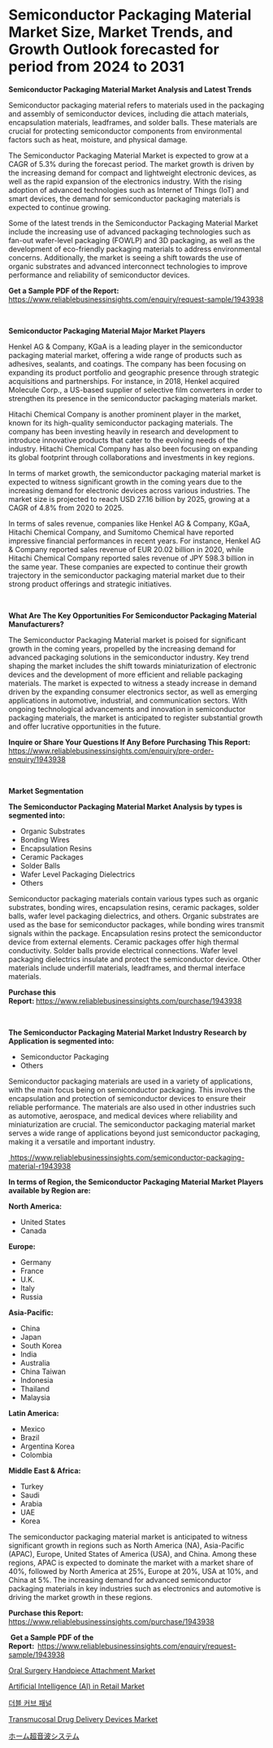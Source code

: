 <p><h1>Semiconductor Packaging Material Market Size, Market Trends, and Growth Outlook forecasted for period from 2024 to 2031</h1></p><p><strong>Semiconductor Packaging Material Market Analysis and Latest Trends</strong></p>
<p><p>Semiconductor packaging material refers to materials used in the packaging and assembly of semiconductor devices, including die attach materials, encapsulation materials, leadframes, and solder balls. These materials are crucial for protecting semiconductor components from environmental factors such as heat, moisture, and physical damage.</p><p>The Semiconductor Packaging Material Market is expected to grow at a CAGR of 5.3% during the forecast period. The market growth is driven by the increasing demand for compact and lightweight electronic devices, as well as the rapid expansion of the electronics industry. With the rising adoption of advanced technologies such as Internet of Things (IoT) and smart devices, the demand for semiconductor packaging materials is expected to continue growing.</p><p>Some of the latest trends in the Semiconductor Packaging Material Market include the increasing use of advanced packaging technologies such as fan-out wafer-level packaging (FOWLP) and 3D packaging, as well as the development of eco-friendly packaging materials to address environmental concerns. Additionally, the market is seeing a shift towards the use of organic substrates and advanced interconnect technologies to improve performance and reliability of semiconductor devices.</p></p>
<p><strong>Get a Sample PDF of the Report:&nbsp;</strong> <a href="https://www.reliablebusinessinsights.com/enquiry/request-sample/1943938">https://www.reliablebusinessinsights.com/enquiry/request-sample/1943938</a></p>
<p>&nbsp;</p>
<p><strong>Semiconductor Packaging Material Major Market Players</strong></p>
<p><p>Henkel AG & Company, KGaA is a leading player in the semiconductor packaging material market, offering a wide range of products such as adhesives, sealants, and coatings. The company has been focusing on expanding its product portfolio and geographic presence through strategic acquisitions and partnerships. For instance, in 2018, Henkel acquired Molecule Corp., a US-based supplier of selective film converters in order to strengthen its presence in the semiconductor packaging materials market.</p><p>Hitachi Chemical Company is another prominent player in the market, known for its high-quality semiconductor packaging materials. The company has been investing heavily in research and development to introduce innovative products that cater to the evolving needs of the industry. Hitachi Chemical Company has also been focusing on expanding its global footprint through collaborations and investments in key regions.</p><p>In terms of market growth, the semiconductor packaging material market is expected to witness significant growth in the coming years due to the increasing demand for electronic devices across various industries. The market size is projected to reach USD 27.16 billion by 2025, growing at a CAGR of 4.8% from 2020 to 2025.</p><p>In terms of sales revenue, companies like Henkel AG & Company, KGaA, Hitachi Chemical Company, and Sumitomo Chemical have reported impressive financial performances in recent years. For instance, Henkel AG & Company reported sales revenue of EUR 20.02 billion in 2020, while Hitachi Chemical Company reported sales revenue of JPY 598.3 billion in the same year. These companies are expected to continue their growth trajectory in the semiconductor packaging material market due to their strong product offerings and strategic initiatives.</p></p>
<p>&nbsp;</p>
<p><strong>What Are The Key Opportunities For Semiconductor Packaging Material Manufacturers?</strong></p>
<p><p>The Semiconductor Packaging Material market is poised for significant growth in the coming years, propelled by the increasing demand for advanced packaging solutions in the semiconductor industry. Key trend shaping the market includes the shift towards miniaturization of electronic devices and the development of more efficient and reliable packaging materials. The market is expected to witness a steady increase in demand driven by the expanding consumer electronics sector, as well as emerging applications in automotive, industrial, and communication sectors. With ongoing technological advancements and innovation in semiconductor packaging materials, the market is anticipated to register substantial growth and offer lucrative opportunities in the future.</p></p>
<p><strong>Inquire or Share Your Questions If Any Before Purchasing This Report:</strong> <a href="https://www.reliablebusinessinsights.com/enquiry/pre-order-enquiry/1943938">https://www.reliablebusinessinsights.com/enquiry/pre-order-enquiry/1943938</a></p>
<p>&nbsp;</p>
<p><strong>Market Segmentation</strong></p>
<p><strong>The Semiconductor Packaging Material Market Analysis by types is segmented into:</strong></p>
<p><ul><li>Organic Substrates</li><li>Bonding Wires</li><li>Encapsulation Resins</li><li>Ceramic Packages</li><li>Solder Balls</li><li>Wafer Level Packaging Dielectrics</li><li>Others</li></ul></p>
<p><p>Semiconductor packaging materials contain various types such as organic substrates, bonding wires, encapsulation resins, ceramic packages, solder balls, wafer level packaging dielectrics, and others. Organic substrates are used as the base for semiconductor packages, while bonding wires transmit signals within the package. Encapsulation resins protect the semiconductor device from external elements. Ceramic packages offer high thermal conductivity. Solder balls provide electrical connections. Wafer level packaging dielectrics insulate and protect the semiconductor device. Other materials include underfill materials, leadframes, and thermal interface materials.</p></p>
<p><strong>Purchase this Report:&nbsp;</strong><a href="https://www.reliablebusinessinsights.com/purchase/1943938">https://www.reliablebusinessinsights.com/purchase/1943938</a></p>
<p>&nbsp;</p>
<p><strong>The Semiconductor Packaging Material Market Industry Research by Application is segmented into:</strong></p>
<p><ul><li>Semiconductor Packaging</li><li>Others</li></ul></p>
<p><p>Semiconductor packaging materials are used in a variety of applications, with the main focus being on semiconductor packaging. This involves the encapsulation and protection of semiconductor devices to ensure their reliable performance. The materials are also used in other industries such as automotive, aerospace, and medical devices where reliability and miniaturization are crucial. The semiconductor packaging material market serves a wide range of applications beyond just semiconductor packaging, making it a versatile and important industry.</p></p>
<p><a href="https://www.reliablebusinessinsights.com/semiconductor-packaging-material-r1943938">&nbsp;https://www.reliablebusinessinsights.com/semiconductor-packaging-material-r1943938</a></p>
<p><strong>In terms of Region, the Semiconductor Packaging Material Market Players available by Region are:</strong></p>
<p>
    <p> <strong> North America: </strong>
        <ul>
            <li>United States</li>
            <li>Canada</li>
        </ul>
        </p> 
    <p> <strong> Europe: </strong>
        <ul>
            <li>Germany</li>
            <li>France</li>
            <li>U.K.</li>
            <li>Italy</li>
            <li>Russia</li>
        </ul>
        </p> 
    <p> <strong> Asia-Pacific: </strong>
        <ul>
            <li>China</li>
            <li>Japan</li>
            <li>South Korea</li>
            <li>India</li>
            <li>Australia</li>
            <li>China Taiwan</li>
            <li>Indonesia</li>
            <li>Thailand</li>
            <li>Malaysia</li>
        </ul>
        </p> 
    <p> <strong> Latin America: </strong>
        <ul>
            <li>Mexico</li>
            <li>Brazil</li>
            <li>Argentina Korea</li>
            <li>Colombia</li>
        </ul>
        </p> 
    <p> <strong> Middle East & Africa: </strong>
        <ul>
            <li>Turkey</li>
            <li>Saudi</li>
            <li>Arabia</li>
            <li>UAE</li>
            <li>Korea</li>
        </ul>
    </p>
    </p>
<p><p>The semiconductor packaging material market is anticipated to witness significant growth in regions such as North America (NA), Asia-Pacific (APAC), Europe, United States of America (USA), and China. Among these regions, APAC is expected to dominate the market with a market share of 40%, followed by North America at 25%, Europe at 20%, USA at 10%, and China at 5%. The increasing demand for advanced semiconductor packaging materials in key industries such as electronics and automotive is driving the market growth in these regions.</p></p>
<p><strong>Purchase this Report: </strong><a href="https://www.reliablebusinessinsights.com/purchase/1943938">https://www.reliablebusinessinsights.com/purchase/1943938</a></p>
<p>&nbsp;<strong>Get a Sample PDF of the Report:&nbsp;&nbsp;</strong><a href="https://www.reliablebusinessinsights.com/enquiry/request-sample/1943938">https://www.reliablebusinessinsights.com/enquiry/request-sample/1943938</a></p>
<p><strong></strong></p>
<p><p><a href="https://www.linkedin.com/pulse/global-oral-surgery-handpiece-attachment-market-sector-types-i2ndc?trackingId=Dgr0PI99HX%2FsyZZACY2%2BeQ%3D%3D">Oral Surgery Handpiece Attachment Market</a></p><p><a href="https://github.com/nicoletavirag/Market-Research-Report-List-4/blob/main/artificial-intelligence-ai-in-retail-market.md">Artificial Intelligence (AI) in Retail Market</a></p><p><a href="https://medium.com/@wilsonurcotte667s/%EC%9D%B4%EC%A4%91-%EA%B3%A1%EC%84%A0-%ED%8C%A8%EB%84%90-%EC%8B%9C%EC%9E%A5-%EA%B7%9C%EB%AA%A8-%EC%8B%9C%EC%9E%A5-%EC%A0%84%EB%A7%9D-%EB%B0%8F-%EC%8B%9C%EC%9E%A5-%EC%98%88%EC%B8%A1-2024%EB%85%84%EB%B6%80%ED%84%B0-2031%EB%85%84%EA%B9%8C%EC%A7%80-dea346c9c712">더블 커브 패널</a></p><p><a href="https://www.linkedin.com/pulse/transmucosal-drug-delivery-devices-industry-analysis-qydfc?trackingId=2FjSG%2BajRp36SodQP%2FJtFg%3D%3D">Transmucosal Drug Delivery Devices Market</a></p><p><a href="https://medium.com/@wrandallmelody24/%E3%83%9B%E3%83%BC%E3%83%A0%E8%B6%85%E9%9F%B3%E6%B3%A2%E3%82%B7%E3%82%B9%E3%83%86%E3%83%A0%E5%B8%82%E5%A0%B4%E8%A6%8F%E6%A8%A1-%E5%B8%82%E5%A0%B4%E8%A6%8B%E9%80%9A%E3%81%97%E3%81%A8%E5%B8%82%E5%A0%B4%E4%BA%88%E6%B8%AC-2024%E5%B9%B4%E3%81%8B%E3%82%892031%E5%B9%B4%E3%81%BE%E3%81%A7-6fcb75a60080">ホーム超音波システム</a></p></p>